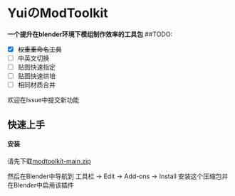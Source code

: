 # YuiのModToolkit
**一个提升在blender环境下模组制作效率的工具包**
##TODO:
- [x] ~~权重重命名工具~~
- [ ] 中英文切换
- [ ] 贴图快速指定
- [ ] 贴图快速烘培
- [ ] 相同材质合并

欢迎在Issue中提交新功能

## 快速上手
#### 安装
请先下载[modtoolkit-main.zip](https://github.com/0w0-Yui/modtoolkit/archive/refs/heads/modtoolkit-main.zip)

然后在Blender中导航到 工具栏 -> Edit -> Add-ons -> Install 安装这个压缩包并在Blender中启用该插件
<!---#### 顶点组重命名工具
首先确保**游戏骨骼和模组用的模型**已经指定
[![pointer guide](https://raw.githubusercontent.com/0w0-Yui/modtoolkit/modtoolkit-main/readme_assets/1.png "pointer guide")](https://raw.githubusercontent.com/0w0-Yui/modtoolkit/modtoolkit-main/readme_assets/1.png "pointer guide")
且确保模型有骨骼修改器
[![pointer guide](https://raw.githubusercontent.com/0w0-Yui/modtoolkit/modtoolkit-main/readme_assets/2.png "pointer guide")](https://raw.githubusercontent.com/0w0-Yui/modtoolkit/modtoolkit-main/readme_assets/2.png "armature modifier")
--->


